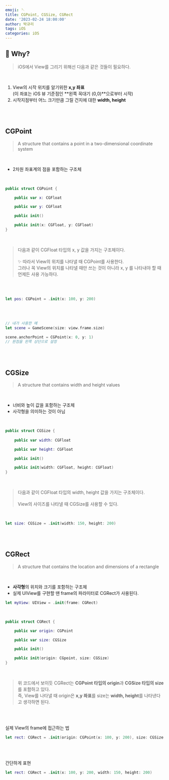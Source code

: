 ```yaml
---
emoji: 🪡
title: CGPoint, CGSize, CGRect
date: '2023-02-24 18:00:00'
author: 박규리
tags: iOS
categories: iOS
---
```


## 🧠 Why?

> iOS에서 View를 그리기 위해선 다음과 같은 것들이 필요하다.

</br>

1. View의 시작 위치를 알기위한 **x,y 좌표** </br>
(이 좌표는 iOS 뷰 기준점인 **왼쪽 꼭대기 (0,0)**으로부터 시작) </br>
2. 시작지점부터 어느 크기만큼 그릴 건지에 대한 **width, height** </br>

</br>
</br>

## CGPoint

> A structure that contains a point in a two-dimensional coordinate system

</br>

* 2차원 좌표계의 점을 포함하는 구조체

</br>

```swift
public struct CGPoint {

    public var x: CGFloat

    public var y: CGFloat

    public init()

    public init(x: CGFloat, y: CGFloat)
}
```
</br>

> 다음과 같이 CGFloat 타입의 x, y 값을 가지는 구조체이다.
> </br>
> </br>
> ✨ 따라서 View의 위치를 나타낼 때 CGPoint를 사용한다.</br>
> 그러나 꼭 View의 위치를 나타낼 때만 쓰는  것이 아니라 x, y 를 나타내야 할 때 언제든 사용 가능하다.

</br>
</br>

```swift
let pos: CGPoint = .init(x: 100, y: 200)
```

</br>
</br>

```swift
// 내가 사용한 예
let scene = GameScene(size: view.frame.size)

scene.anchorPoint = CGPoint(x: 0, y: 1)
// 원점을 왼쪽 상단으로 설정
```

</br>
</br>

## CGSize

> A structure that contains width and height values

</br>

* 너비와 높이 값을 포함하는 구조체
* 사각형을 의미하는 것이 아님

</br>

```swift
public struct CGSize {
    
    public var width: CGFloat

    public var height: CGFloat

    public init()

    public init(width: CGFloat, height: CGFloat)
}
```

</br>

> 다음과 같이 CGFloat 타입의 width, height 값을 가지는 구조체이다.
> </br>
> </br>
> View의 사이즈를 나타낼 때 CGSize를 사용할 수 있다.</br>

</br>

```swift
let size: CGSize = .init(width: 150, height: 200)
```

</br>
</br>

## CGRect

> A structure that contains the location and dimensions of a rectangle

</br>

* **사각형**의 위치와 크기를 포함하는 구조체
* 실제 UIView를 구현할 땐 frame의 파라미터로 CGRect가 사용된다.

```swift
let myView: UIView = .init(frame: CGRect)
```

</br>

```swift
public struct CGRect {

    public var origin: CGPoint

    public var size: CGSize

    public init()

    public init(origin: CGpoint, size: CGSize)
}
```

</br>

> 위 코드에서 보이듯 CGRect는 **CGPoint 타입의 origin**과 **CGSize 타입의 size**를 포함하고 있다. </br>
> 즉, View를 나타낼 때 origin은 **x,y 좌표**를 size는 **width, height**를 나타낸다고 생각하면 된다.

</br>
</br>

실제 View의 frame에 접근하는 법
</br>

```swift
let rect: CGRect = .init(origin: CGPoint(x: 100, y: 200), size: CGSize(width: 150, height: 200))
```
</br>
</br>

간단하게 표현 </br>

```swift
let rect: CGRect = .init(x: 100, y: 200, width: 150, height: 200)
```

</br>
</br>


</br>
</br>

```toc
```